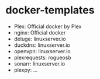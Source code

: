 # docker-templates

- Plex: Official docker by Plex
- nginx: Official docker
- deluge: linuxserver.io
- duckdns: linuxserver.io
- openvpn: linuxserver.io
- plexrequests: rogueosb
- sonarr: linuxserver.io
- plexpy: ...
